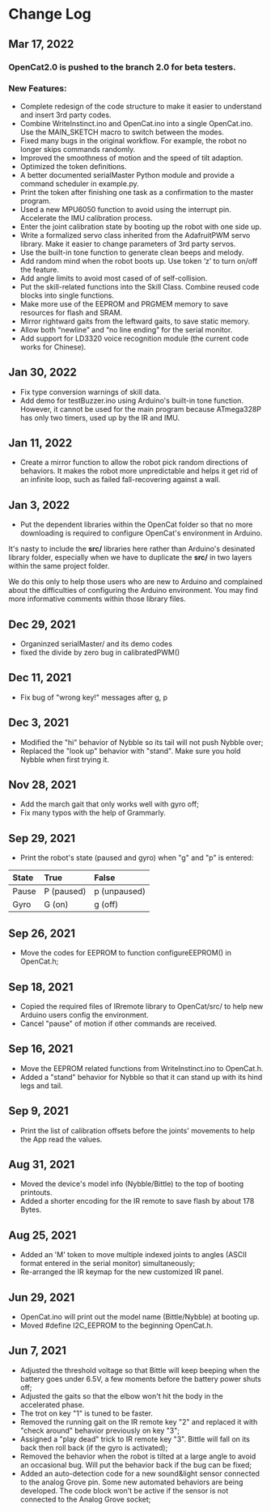 # Change Log

## Mar 17, 2022
### OpenCat2.0 is pushed to the branch 2.0 for beta testers.
### New Features:
* Complete redesign of the code structure to make it easier to understand and insert 3rd party codes.
* Combine WriteInstinct.ino and OpenCat.ino into a single OpenCat.ino. Use the MAIN_SKETCH macro to switch between the modes. 
* Fixed many bugs in the original workflow. For example, the robot no longer skips commands randomly.
* Improved the smoothness of motion and the speed of tilt adaption. 
* Optimized the token definitions.
* A better documented serialMaster Python module and provide a command scheduler in example.py. 
* Print the token after finishing one task as a confirmation to the master program. 
* Used a new MPU6050 function to avoid using the interrupt pin. Accelerate the IMU calibration process. 
* Enter the joint calibration state by booting up the robot with one side up. 
* Write a formalized servo class inherited from the AdafruitPWM servo library. Make it easier to change parameters of 3rd party servos.
* Use the built-in tone function to generate clean beeps and melody.
* Add random mind when the robot boots up. Use token ‘z’ to turn on/off the feature. 
* Add angle limits to avoid most cased of of self-collision.
* Put the skill-related functions into the Skill Class. Combine reused code blocks into single functions.
* Make more use of the EEPROM and PRGMEM memory to save resources for flash and SRAM.
* Mirror rightward gaits from the leftward gaits, to save static memory. 
* Allow both “newline” and “no line ending” for the serial monitor.
* Add support for LD3320 voice recognition module (the current code works for Chinese).

## Jan 30, 2022
* Fix type conversion warnings of skill data.
* Add demo for testBuzzer.ino using Arduino's built-in tone function. However, it cannot be used for the main program because ATmega328P has only two timers, used up by the IR and IMU. 

## Jan 11, 2022
* Create a mirror function to allow the robot pick random directions of behaviors. It makes the robot more unpredictable and helps it get rid of an infinite loop, such as failed fall-recovering against a wall.  

## Jan 3, 2022
* Put the dependent libraries within the OpenCat folder so that no more downloading is required to configure OpenCat's environment in Arduino. 

It's nasty to include the **src/** libraries here rather than Arduino's desinated library folder, especially when we have to duplicate the **src/** in two layers within the same project folder.  

We do this only to help those users who are new to Arduino and complained about the difficulties of configuring the Arduino environment. You may find more informative comments within those library files. 


## Dec 29, 2021
* Organinzed serialMaster/ and its demo codes
* fixed the divide by zero bug in calibratedPWM()

## Dec 11, 2021
* Fix bug of "wrong key!" messages after g, p

## Dec 3, 2021
* Modified the "hi" behavior of Nybble so its tail will not push Nybble over;
* Replaced the "look up" behavior with "stand". Make sure you hold Nybble when first trying it. 

## Nov 28, 2021
* Add the march gait that only works well with gyro off; 
* Fix many typos with the help of Grammarly.

## Sep 29, 2021
* Print the robot's state (paused and gyro) when "g" and "p" is entered:

| State  | True  | False |
|:----------|:----------|:----------|
| Pause    | P (paused)    | p (unpaused)    |
| Gyro   | G (on)    | g (off)   |

## Sep 26, 2021
* Move the codes for EEPROM to function configureEEPROM() in OpenCat.h;

## Sep 18, 2021
* Copied the required files of IRremote library to OpenCat/src/ to help new Arduino users config the environment. 
* Cancel "pause" of motion if other commands are received. 


## Sep 16, 2021
* Move the EEPROM related functions from WriteInstinct.ino to OpenCat.h.
* Added a "stand" behavior for Nybble so that it can stand up with its hind legs and tail. 

## Sep 9, 2021
* Print the list of calibration offsets before the joints' movements to help the App read the values.


## Aug 31, 2021
* Moved the device's model info (Nybble/Bittle) to the top of booting printouts.
* Added a shorter encoding for the IR remote to save flash by about 178 Bytes.

## Aug 25, 2021
* Added an 'M' token to move multiple indexed joints to angles (ASCII format entered in the serial monitor) simultaneously;
* Re-arranged the IR keymap for the new customized IR panel.

## Jun 29, 2021
* OpenCat.ino will print out the model name (Bittle/Nybble) at booting up.
* Moved #define I2C_EEPROM to the beginning OpenCat.h.

## Jun 7, 2021

* Adjusted the threshold voltage so that Bittle will keep beeping when the battery goes under 6.5V, a few moments before the battery power shuts off;
* Adjusted the gaits so that the elbow won't hit the body in the accelerated phase. 
* The trot on key "1" is tuned to be faster.
* Removed the running gait on the IR remote key "2" and replaced it with "check around" behavior previously on key "3";
* Assigned a "play dead" trick to IR remote key "3". Bittle will fall on its back then roll back (if the gyro is activated);
* Removed the behavior when the robot is tilted at a large angle to avoid an occasional bug. Will put the behavior back if the bug can be fixed; 
* Added an auto-detection code for a new sound&light sensor connected to the analog Grove pin. Some new automated behaviors are being developed. The code block won't be active if the sensor is not connected to the Analog Grove socket;


